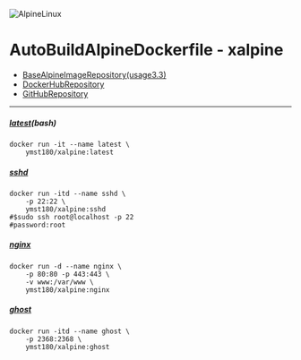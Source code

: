![AlpineLinux](https://raw.githubusercontent.com/ymst180/xalpine/master/alpinelinux.png)  
  
# AutoBuildAlpineDockerfile - xalpine
- [BaseAlpineImageRepository(usage3.3)](https://hub.docker.com/_/alpine/)  
- [DockerHubRepository](https://hub.docker.com/r/ymst180/xalpine/)  
- [GitHubRepository](https://github.com/ymst180/xalpine)  

- - -

##### [latest](https://github.com/ymst180/xalpine/blob/master/latest/Dockerfile)(bash)
```
docker run -it --name latest \
	ymst180/xalpine:latest
```
  
##### [sshd](https://github.com/ymst180/xalpine/blob/master/latest/Dockerfile)
```
docker run -itd --name sshd \ 
	-p 22:22 \
	ymst180/xalpine:sshd
#$sudo ssh root@localhost -p 22
#password:root
```
  
##### [nginx](https://github.com/ymst180/xalpine/blob/master/nginx/Dockerfile)
```
docker run -d --name nginx \
	-p 80:80 -p 443:443 \
	-v www:/var/www \
	ymst180/xalpine:nginx
```
  
##### [ghost](https://github.com/ymst180/xalpine/blob/master/ghost/Dockerfile)
```
docker run -itd --name ghost \ 
	-p 2368:2368 \
	ymst180/xalpine:ghost
```
  

